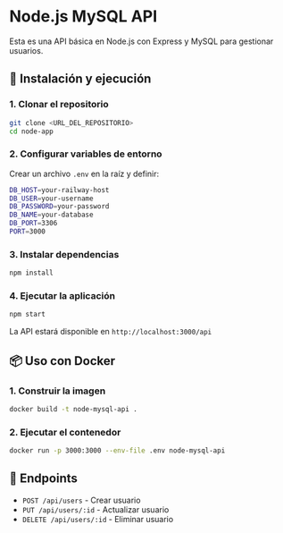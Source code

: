 # Node.js MySQL API

Esta es una API básica en Node.js con Express y MySQL para gestionar usuarios.

## 🚀 Instalación y ejecución

### 1. Clonar el repositorio
```sh
git clone <URL_DEL_REPOSITORIO>
cd node-app
```

### 2. Configurar variables de entorno
Crear un archivo `.env` en la raíz y definir:
```sh
DB_HOST=your-railway-host
DB_USER=your-username
DB_PASSWORD=your-password
DB_NAME=your-database
DB_PORT=3306
PORT=3000
```

### 3. Instalar dependencias
```sh
npm install
```

### 4. Ejecutar la aplicación
```sh
npm start
```

La API estará disponible en `http://localhost:3000/api`

## 📦 Uso con Docker
### 1. Construir la imagen
```sh
docker build -t node-mysql-api .
```

### 2. Ejecutar el contenedor
```sh
docker run -p 3000:3000 --env-file .env node-mysql-api
```

## 📌 Endpoints
- `POST /api/users` - Crear usuario
- `PUT /api/users/:id` - Actualizar usuario
- `DELETE /api/users/:id` - Eliminar usuario
